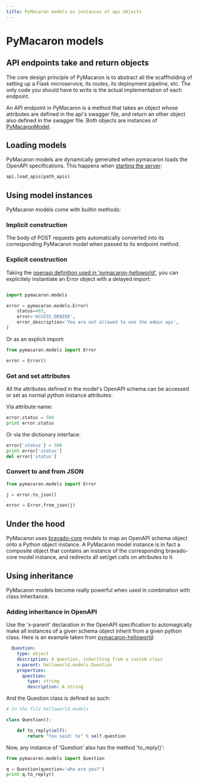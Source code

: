 ```yaml
---
title: PyMacaron models as instances of api objects
---
```


PyMacaron models
================

## API endpoints take and return objects

The core design principle of PyMacaron is to abstract all the scaffholding of setting up
a Flask microservice, its routes, its deployment pipeline, etc. The only code you should
have to write is the actual implementation of each endpoint.

An API endpoint in PyMacaron is a method that takes an object whose attributes are defined
in the api's swagger file, and return an other object also defined in the swagger file. Both
objects are instances of [PyMacaronModel](https://github.com/pymacaron/pymacaron-core/blob/master/pymacaron_core/models.py).

## Loading models

PyMacaron models are dynamically generated when pymacaron loads the OpenAPI specifications. This happens when [starting the server](http://pymacaron.com/code.html):

```python
api.load_apis(path_apis)
```

## Using model instances

PyMacaron models come with builtin methods:

### Implicit construction

The body of POST requests gets automatically converted into its corresponding PyMacaron model when passed to its endpoint method.

### Explicit construction

Taking the [openapi definition used in 'pymacaron-helloworld'](https://github.com/pymacaron/pymacaron-helloworld/blob/master/apis/helloworld.yaml), you can explicitely instantiate an Error object with a delayed import:

```python

import pymacaron.models

error = pymacaron.models.Error(
    status=403,
    error='ACCESS_DENIED',
    error_description='You are not allowed to use the admin api',
)
```

Or as an explicit import:

```python
from pymacaron.models import Error

error = Error()
```

### Get and set attributes

All the attributes defined in the model's OpenAPI schema can be accessed or set as normal python instance attributes:

Via attribute name:

```python
error.status = 500
print error.status
```

Or via the dictionary interface:

```python
error['status'] = 500
print error['status']
del error['status']
```

### Convert to and from JSON

```python
from pymacaron.models import Error

j = error.to_json()

error = Error.from_json(j)
```

## Under the hood

PyMacaron uses [bravado-core](https://github.com/Yelp/bravado-core) models to map an OpenAPI schema object onto a Python object instance. A PyMacaron model instance is in fact a composite object that contains an instance of the corresponding bravado-core model instance, and redirects all set/get calls on attributes to it.

## Using inheritance

PyMacaron models become really powerful when used in combination with class inheritance.

### Adding inheritance in OpenAPI

Use the 'x-parent' declaration in the OpenAPI specification to automagically make all instances of a given schema object
inherit from a given python class. Here is an example taken from [pymacaron-helloworld](https://github.com/pymacaron/pymacaron-helloworld/blob/master/apis/helloworld.yaml):

```yaml
  Question:
    type: object
    description: A question, inheriting from a custom class
    x-parent: helloworld.models.Question
    properties:
      question:
        type: string
        description: A string
```

And the Question class is defined as such:

```python
# In the file helloworld.models

class Question():

    def to_reply(self):
        return "You said: %s" % self.question
```

Now, any instance of 'Question' also has the method 'to_reply()':

```python
from pymacaron.models import Question

q = Question(question='who are you?')
print q.to_reply()
```
